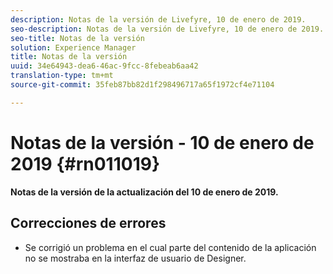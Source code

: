 ```yaml
---
description: Notas de la versión de Livefyre, 10 de enero de 2019.
seo-description: Notas de la versión de Livefyre, 10 de enero de 2019.
seo-title: Notas de la versión
solution: Experience Manager
title: Notas de la versión
uuid: 34e64943-dea6-46ac-9fcc-8febeab6aa42
translation-type: tm+mt
source-git-commit: 35feb87bb82d1f298496717a65f1972cf4e71104

---
```



# Notas de la versión - 10 de enero de 2019 {#rn011019}

**Notas de la versión de la actualización del 10 de enero de 2019.**

## Correcciones de errores

* Se corrigió un problema en el cual parte del contenido de la aplicación no se mostraba en la interfaz de usuario de Designer.
